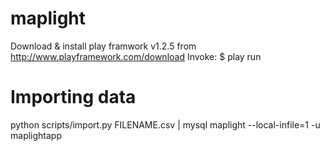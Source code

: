 maplight
========

Download & install play framwork v1.2.5 from http://www.playframework.com/download
Invoke:
$ play run

Importing data
==============

python scripts/import.py FILENAME.csv | mysql maplight --local-infile=1 -u maplightapp


